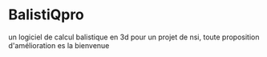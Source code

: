# BalistiQpro
un logiciel de calcul balistique en 3d pour un projet de nsi, toute proposition d'amélioration es la bienvenue 
